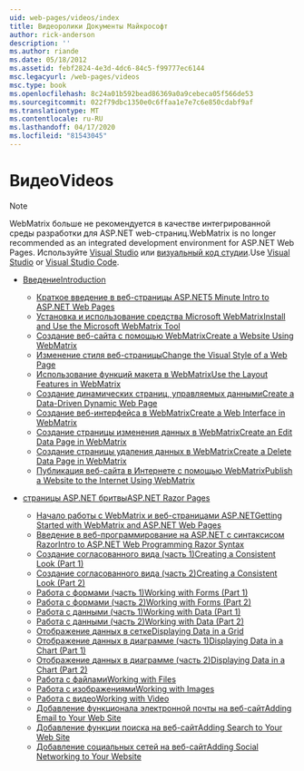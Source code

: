 ```yaml
---
uid: web-pages/videos/index
title: Видеоролики Документы Майкрософт
author: rick-anderson
description: ''
ms.author: riande
ms.date: 05/18/2012
ms.assetid: febf2824-4e3d-4dc6-84c5-f99777ec6144
msc.legacyurl: /web-pages/videos
msc.type: book
ms.openlocfilehash: 8c24a01b592bead86369a0a9cebeca05f566de53
ms.sourcegitcommit: 022f79dbc1350e0c6ffaa1e7e7c6e850cdabf9af
ms.translationtype: MT
ms.contentlocale: ru-RU
ms.lasthandoff: 04/17/2020
ms.locfileid: "81543045"
---
```

# <a name="videos"></a><span data-ttu-id="d7fda-102">Видео</span><span class="sxs-lookup"><span data-stu-id="d7fda-102">Videos</span></span>

> [!NOTE] 
> <span data-ttu-id="d7fda-103">WebMatrix больше не рекомендуется в качестве интегрированной среды разработки для ASP.NET web-страниц.</span><span class="sxs-lookup"><span data-stu-id="d7fda-103">WebMatrix is no longer recommended as an integrated development environment for ASP.NET Web Pages.</span></span> <span data-ttu-id="d7fda-104">Используйте [Visual Studio](xref:web-pages/overview/getting-started/program-asp-net-web-pages-in-visual-studio) или [визуальный код студии](https://code.visualstudio.com/).</span><span class="sxs-lookup"><span data-stu-id="d7fda-104">Use [Visual Studio](xref:web-pages/overview/getting-started/program-asp-net-web-pages-in-visual-studio) or [Visual Studio Code](https://code.visualstudio.com/).</span></span>

- [<span data-ttu-id="d7fda-105">Введение</span><span class="sxs-lookup"><span data-stu-id="d7fda-105">Introduction</span></span>](introduction/index.md)

    - [<span data-ttu-id="d7fda-106">Краткое введение в веб-страницы ASP.NET</span><span class="sxs-lookup"><span data-stu-id="d7fda-106">5 Minute Intro to ASP.NET Web Pages</span></span>](introduction/5-minute-introduction-to-aspnet-web-pages.md)
    - [<span data-ttu-id="d7fda-107">Установка и использование средства Microsoft WebMatrix</span><span class="sxs-lookup"><span data-stu-id="d7fda-107">Install and Use the Microsoft WebMatrix Tool</span></span>](introduction/install-and-use-the-microsoft-webmatrix-tool.md)
    - [<span data-ttu-id="d7fda-108">Создание веб-сайта с помощью WebMatrix</span><span class="sxs-lookup"><span data-stu-id="d7fda-108">Create a Website Using WebMatrix</span></span>](introduction/create-a-website-using-webmatrix.md)
    - [<span data-ttu-id="d7fda-109">Изменение стиля веб-страницы</span><span class="sxs-lookup"><span data-stu-id="d7fda-109">Change the Visual Style of a Web Page</span></span>](introduction/change-the-visual-style-of-a-web-page.md)
    - [<span data-ttu-id="d7fda-110">Использование функций макета в WebMatrix</span><span class="sxs-lookup"><span data-stu-id="d7fda-110">Use the Layout Features in WebMatrix</span></span>](introduction/use-the-layout-features-in-webmatrix.md)
    - [<span data-ttu-id="d7fda-111">Создание динамических страниц, управляемых данными</span><span class="sxs-lookup"><span data-stu-id="d7fda-111">Create a Data-Driven Dynamic Web Page</span></span>](introduction/create-a-data-driven-dynamic-web-page.md)
    - [<span data-ttu-id="d7fda-112">Создание веб-интерфейса в WebMatrix</span><span class="sxs-lookup"><span data-stu-id="d7fda-112">Create a Web Interface in WebMatrix</span></span>](introduction/create-a-web-interface-in-webmatrix.md)
    - [<span data-ttu-id="d7fda-113">Создание страницы изменения данных в WebMatrix</span><span class="sxs-lookup"><span data-stu-id="d7fda-113">Create an Edit Data Page in WebMatrix</span></span>](introduction/create-an-edit-data-page-in-webmatrix.md)
    - [<span data-ttu-id="d7fda-114">Создание страницы удаления данных в WebMatrix</span><span class="sxs-lookup"><span data-stu-id="d7fda-114">Create a Delete Data Page in WebMatrix</span></span>](introduction/create-a-delete-data-page-in-webmatrix.md)
    - [<span data-ttu-id="d7fda-115">Публикация веб-сайта в Интернете с помощью WebMatrix</span><span class="sxs-lookup"><span data-stu-id="d7fda-115">Publish a Website to the Internet Using WebMatrix</span></span>](introduction/publish-a-website-to-the-internet-using-webmatrix.md)
- [<span data-ttu-id="d7fda-116">страницы ASP.NET бритвы</span><span class="sxs-lookup"><span data-stu-id="d7fda-116">ASP.NET Razor Pages</span></span>](aspnet-razor-pages/index.md)

    - [<span data-ttu-id="d7fda-117">Начало работы с WebMatrix и веб-страницами ASP.NET</span><span class="sxs-lookup"><span data-stu-id="d7fda-117">Getting Started with WebMatrix and ASP.NET Web Pages</span></span>](aspnet-razor-pages/getting-started-with-webmatrix-and-aspnet-web-pages.md)
    - [<span data-ttu-id="d7fda-118">Введение в веб-программирование на ASP.NET с синтаксисом Razor</span><span class="sxs-lookup"><span data-stu-id="d7fda-118">Intro to ASP.NET Web Programming Razor Syntax</span></span>](aspnet-razor-pages/introduction-to-aspnet-web-programming-using-the-razor-syntax.md)
    - [<span data-ttu-id="d7fda-119">Создание согласованного вида (часть 1)</span><span class="sxs-lookup"><span data-stu-id="d7fda-119">Creating a Consistent Look (Part 1)</span></span>](aspnet-razor-pages/creating-a-consistent-look-part-1.md)
    - [<span data-ttu-id="d7fda-120">Создание согласованного вида (часть 2)</span><span class="sxs-lookup"><span data-stu-id="d7fda-120">Creating a Consistent Look (Part 2)</span></span>](aspnet-razor-pages/creating-a-consistent-look-part-2.md)
    - [<span data-ttu-id="d7fda-121">Работа с формами (часть 1)</span><span class="sxs-lookup"><span data-stu-id="d7fda-121">Working with Forms (Part 1)</span></span>](aspnet-razor-pages/working-with-forms-part-1.md)
    - [<span data-ttu-id="d7fda-122">Работа с формами (часть 2)</span><span class="sxs-lookup"><span data-stu-id="d7fda-122">Working with Forms (Part 2)</span></span>](aspnet-razor-pages/working-with-forms-part-2.md)
    - [<span data-ttu-id="d7fda-123">Работа с данными (часть 1)</span><span class="sxs-lookup"><span data-stu-id="d7fda-123">Working with Data (Part 1)</span></span>](aspnet-razor-pages/working-with-data-part-1.md)
    - [<span data-ttu-id="d7fda-124">Работа с данными (часть 2)</span><span class="sxs-lookup"><span data-stu-id="d7fda-124">Working with Data (Part 2)</span></span>](aspnet-razor-pages/working-with-data-part-2.md)
    - [<span data-ttu-id="d7fda-125">Отображение данных в сетке</span><span class="sxs-lookup"><span data-stu-id="d7fda-125">Displaying Data in a Grid</span></span>](aspnet-razor-pages/displaying-data-in-a-grid.md)
    - [<span data-ttu-id="d7fda-126">Отображение данных в диаграмме (часть 1)</span><span class="sxs-lookup"><span data-stu-id="d7fda-126">Displaying Data in a Chart (Part 1)</span></span>](aspnet-razor-pages/displaying-data-in-a-chart-part-1.md)
    - [<span data-ttu-id="d7fda-127">Отображение данных в диаграмме (часть 2)</span><span class="sxs-lookup"><span data-stu-id="d7fda-127">Displaying Data in a Chart (Part 2)</span></span>](aspnet-razor-pages/displaying-data-in-a-chart-part-2.md)
    - [<span data-ttu-id="d7fda-128">Работа с файлами</span><span class="sxs-lookup"><span data-stu-id="d7fda-128">Working with Files</span></span>](aspnet-razor-pages/working-with-files.md)
    - [<span data-ttu-id="d7fda-129">Работа с изображениями</span><span class="sxs-lookup"><span data-stu-id="d7fda-129">Working with Images</span></span>](aspnet-razor-pages/working-with-images.md)
    - [<span data-ttu-id="d7fda-130">Работа с видео</span><span class="sxs-lookup"><span data-stu-id="d7fda-130">Working with Video</span></span>](aspnet-razor-pages/working-with-video.md)
    - [<span data-ttu-id="d7fda-131">Добавление функционала электронной почты на веб-сайт</span><span class="sxs-lookup"><span data-stu-id="d7fda-131">Adding Email to Your Web Site</span></span>](aspnet-razor-pages/adding-email-to-your-web-site.md)
    - [<span data-ttu-id="d7fda-132">Добавление функции поиска на веб-сайт</span><span class="sxs-lookup"><span data-stu-id="d7fda-132">Adding Search to Your Web Site</span></span>](aspnet-razor-pages/adding-search-to-your-web-site.md)
    - [<span data-ttu-id="d7fda-133">Добавление социальных сетей на веб-сайт</span><span class="sxs-lookup"><span data-stu-id="d7fda-133">Adding Social Networking to Your Website</span></span>](aspnet-razor-pages/adding-social-networking-to-your-website.md)
